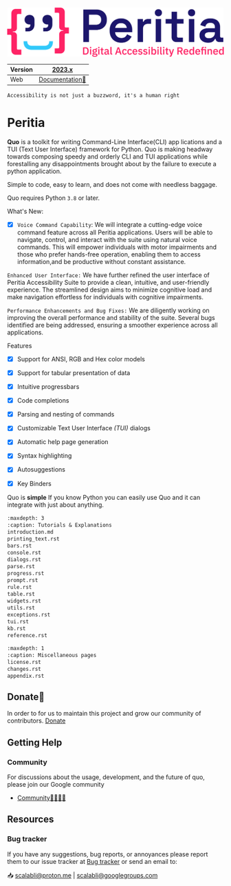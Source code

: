 [![Logo](https://raw.githubusercontent.com/quantum-quirks/peritia/main/docs/images/peritia.png)](https://peritia.rtfd.io)

| Version    | [2023.x](https://peritia.rtfd.io)
|------------|----------------------------------------------------------------------------
| Web        | [Documentation📃](https://peritia.readthedocs.io/)




`Accessibility is not just a buzzword, it's a human right`

# Peritia

**Quo** is a toolkit for writing Command-Line Interface(CLI) app
lications and a TUI (Text User Interface) framework for Python.                                                                 Quo is making headway towards composing speedy and orderly CLI and TUI applications while forestalling any disappointments brought about by the failure to execute a python application.

Simple to code, easy to learn, and does not come with needless baggage. 

Quo requires Python `3.8` or later. 


What's New:

- [x] ``Voice Command Capability``: We will integrate  a cutting-edge voice command feature across all Peritia applications. Users will be able to navigate, control, and interact with the suite using natural voice commands. This will empower individuals with motor impairments and those who prefer hands-free operation, enabling them to access information,and be productive without constant assistance.

``Enhanced User Interface:`` We have further refined the user interface of Peritia Accessibility Suite to provide a clean, intuitive, and user-friendly experience. The streamlined design aims to minimize cognitive load and make navigation effortless for individuals with cognitive impairments.

``Performance Enhancements and Bug Fixes:`` We are diligently working on improving the overall performance and stability of the suite. Several bugs identified are being addressed, ensuring a smoother experience across all applications.

Features
- [x] Support for ANSI, RGB and Hex color models
- [x] Support for tabular presentation of data
- [x] Intuitive progressbars
- [x] Code completions
- [x] Parsing and nesting of commands
- [x] Customizable Text User Interface _(TUI)_ dialogs
- [x] Automatic help page generation
- [x] Syntax highlighting
- [x] Autosuggestions
- [x] Key Binders


Quo is **simple** If you know Python you can  easily use Quo and it can integrate with just about anything.

```{toctree}
:maxdepth: 3
:caption: Tutorials & Explanations
introduction.md
printing_text.rst
bars.rst
console.rst
dialogs.rst
parse.rst
progress.rst
prompt.rst
rule.rst
table.rst
widgets.rst
utils.rst
exceptions.rst
tui.rst
kb.rst
reference.rst
```

```{toctree}
:maxdepth: 1
:caption: Miscellaneous pages
license.rst
changes.rst
appendix.rst
```


## Donate🎁

In order to for us to maintain this project and grow our community of contributors.
[Donate](https://ko-fi.com/scalabli)



## Getting Help

### Community

For discussions about the usage, development, and the future of quo, please join our Google community

* [Community👨‍👩‍👦‍👦](https://groups.google.com/g/scalabli)

## Resources

### Bug tracker

If you have any suggestions, bug reports, or annoyances please report them
to our issue tracker at 
[Bug tracker](https://github.com/scalabli/quo/issues/) or send an email to:

 📥 scalabli@proton.me | scalabli@googlegroups.com





